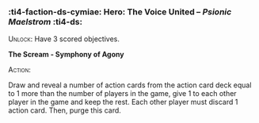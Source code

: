 ### :ti4-faction-ds-cymiae: **Hero**: The Voice United – _Psionic Maelstrom_ :ti4-ds:

<span style="font-variant:small-caps;">Unlock</span>: Have 3 scored objectives.

**The Scream - Symphony of Agony**

<span style="font-variant:small-caps;">Action:</span>

Draw and reveal a number of action cards from the action card deck equal to 1 more than the number of players in the game, give 1 to each other player in the game and keep the rest. Each other player must discard 1 action card. Then, purge this card.
